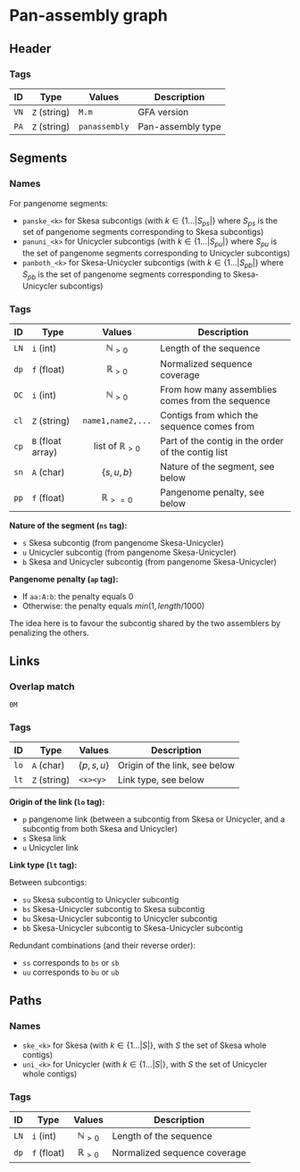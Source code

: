 # Pan-assembly graph

## Header

### Tags

| ID   | Type         | Values        | Description       |
| ---- | ------------ | ------------- | ----------------- |
| `VN` | `Z` (string) | `M.m`         | GFA version       |
| `PA` | `Z` (string) | `panassembly` | Pan-assembly type |

## Segments

### Names

For pangenome segments:

* `panske_<k>` for Skesa subcontigs (with $k \in \{1...|S_{ps}|\}$ where $S_{ps}$ is the set of pangenome segments corresponding to Skesa subcontigs)
* `panuni_<k>` for Unicycler subcontigs (with $k \in \{1...|S_{pu}|\}$ where $S_{pu}$ is the set of pangenome segments corresponding to Unicycler subcontigs)
* `panboth_<k>` for Skesa-Unicycler subcontigs (with $k \in \{1...|S_{pb}|\}$ where $S_{pb}$ is the set of pangenome segments corresponding to Skesa-Unicycler subcontigs)

### Tags

| ID   | Type              |          Values           | Description                                        |
| ---- | ----------------- | :-----------------------: | -------------------------------------------------- |
| `LN` | `i` (int)         |     $\mathbb{N}_{>0}$     | Length of the sequence                             |
| `dp` | `f` (float)       |     $\mathbb{R}_{>0}$     | Normalized sequence coverage                       |
| `OC` | `i` (int)         |     $\mathbb{N}_{>0}$     | From how many assemblies comes from the sequence   |
| `cl` | `Z` (string)      |     `name1,name2,...`     | Contigs from which the sequence comes from         |
| `cp` | `B` (float array) | list of $\mathbb{R}_{>0}$ | Part of the contig in the order of the contig list |
| `sn` | `A` (char)        |       $\{s, u, b\}$       | Nature of the segment, see below                   |
| `pp` | `f` (float)       |    $\mathbb{R}_{>=0}$     | Pangenome penalty, see below                       |

**Nature of the segment (`ns` tag):**

* `s` Skesa subcontig (from pangenome Skesa-Unicycler)
* `u` Unicycler subcontig (from pangenome Skesa-Unicycler)
* `b` Skesa and Unicycler subcontig (from pangenome Skesa-Unicycler)

**Pangenome penalty (`ap` tag):**

* If `aa:A:b`: the penalty equals $0$
* Otherwise: the penalty equals $min(1, length/1000)$

The idea here is to favour the subcontig shared by the two assemblers by penalizing the others.

## Links

### Overlap match

`0M`

### Tags

| ID   | Type         | Values        | Description                   |
| ---- | ------------ | ------------- | ----------------------------- |
| `lo` | `A` (char)   | $\{p, s, u\}$ | Origin of the link, see below |
| `lt` | `Z` (string) | `<x><y>`      | Link type, see below          |

**Origin of the link (`lo` tag):**

<!-- FIXME p lo value description is not correct, because of multiedges... see example of bb lt -->
* `p` pangenome link (between a subcontig from Skesa or Unicycler, and a subcontig from both Skesa and Unicycler)
* `s` Skesa link
* `u` Unicycler link

**Link type (`lt` tag):**

Between subcontigs:

* `su` Skesa subcontig to Unicycler subcontig
* `bs` Skesa-Unicycler subcontig to Skesa subcontig
* `bu` Skesa-Unicycler subcontig to Unicycler subcontig
* `bb` Skesa-Unicycler subcontig to Skesa-Unicycler subcontig

Redundant combinations (and their reverse order):

* `ss` corresponds to `bs` or `sb`
* `uu` corresponds to `bu` or `ub`

## Paths

### Names

* `ske_<k>` for Skesa (with $k \in \{1...|S|\}$, with $S$ the set of Skesa whole contigs)
* `uni_<k>` for Unicycler (with $k \in \{1...|S|\}$, with $S$ the set of Unicycler whole contigs)

### Tags

| ID   | Type        |      Values       | Description                  |
| ---- | ----------- | :---------------: | ---------------------------- |
| `LN` | `i` (int)   | $\mathbb{N}_{>0}$ | Length of the sequence       |
| `dp` | `f` (float) | $\mathbb{R}_{>0}$ | Normalized sequence coverage |
